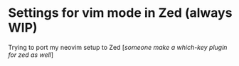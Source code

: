 # Settings for vim mode in Zed (always WIP)
Trying to port my neovim setup to Zed [*someone make a which-key plugin for zed as well*]
